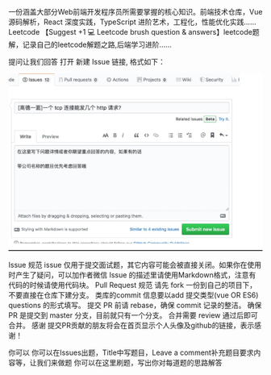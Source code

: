一份涵盖大部分Web前端开发程序员所需要掌握的核心知识。前端技术仓库，Vue 源码解析，React 深度实践，TypeScript 进阶艺术，工程化，性能优化实践…… Leetcode 【Suggest +1 ‍💻 Leetcode brush question & answers】leetcode题解，记录自己的leetcode解题之路,后端学习进阶......

提问让我们回答
打开 新建 Issue 链接, 格式如下：

![pr流程](./assets/pr.png)

Issue 规范
issue 仅用于提交面试题，其它内容可能会被直接关闭。如果你在使用时产生了疑问，可以加作者微信
Issue 的描述里请使用Markdown格式，注意有代码的时候请使用代码块。
Pull Request 规范
请先 fork 一份到自己的项目下，不要直接在仓库下建分支。
类库的commit 信息要以add 提交类型(vue OR ES6) questions 的形式填写。
提交 PR 前请 rebase，确保 commit 记录的整洁。
确保 PR 是提交到 master 分支，目前就只有一个分支。
合并需要 review 通过后即可合并。
感谢
提交PR贡献的朋友将会在首页显示个人头像及github的链接，表示感谢！

你可以
你可以在Issues出题，Title中写题目，Leave a comment补充题目要求内容等，让我们来做题
你可以在这里刷题，写出你对每道题的思路解答
